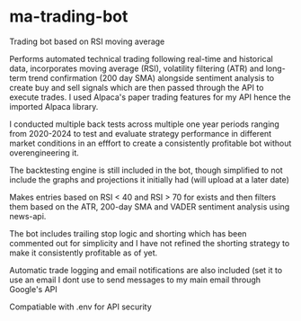 # ma-trading-bot

Trading bot based on RSI moving average

Performs automated technical trading following real-time and historical data, incorporates moving average (RSI), volatility filtering (ATR) and long-term trend confirmation (200 day SMA) alongside sentiment analysis to create buy and sell signals which are then passed through the API to execute trades. I used Alpaca's paper trading features for my API hence the imported Alpaca library.

I conducted multiple back tests across multiple one year periods ranging from 2020-2024 to test and evaluate strategy performance in different market conditions in an efffort to create a consistently profitable bot without overengineering it.

The backtesting engine is still included in the bot, though simplified to not include the graphs and projections it initially had (will upload at a later date)

Makes entries based on RSI < 40  and RSI > 70 for exists and then filters them based on the ATR, 200-day SMA and VADER sentiment analysis using news-api.

The bot includes trailing stop logic and shorting which has been commented out for simplicity and I have not refined the shorting strategy to make it consistently profitable as of yet.

Automatic trade logging and email notifications are also included (set it to use an email I dont use to send messages to my main email through Google's API

Compatiable with .env for API security

